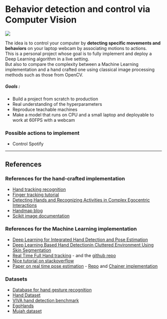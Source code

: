 # Behavior detection and control via Computer Vision
![](https://www.stemmer-imaging.se/media/uploads/products/software/CVB/CVB-Optical-Flow-App1-I0.jpg)

The idea is to control your computer by **detecting specific movements and behaviors** on your laptop webcam by associating motions to actions.<br>
This is a personal project whose goal is to fully implement and deploy a Deep Learning algorithm in a live setting.<br>
But also to compare the complexity between a Machine Learning implementation and a hand crafted one using classical image processing methods such as those from OpenCV. 

##### Goals : 
- Build a project from scratch to production
- Real understanding of the hyperparameters
- Reproduce teachable machines
- Make a model that runs on CPU and a small laptop and deployable to work at 60FPS with a webcam

### Possible actions to implement
- Control Spotify

***
## References
### References for the hand-crafted implementation
- [Hand tracking recognition](http://sa-cybernetics.github.io/blog/2013/08/12/hand-tracking-and-recognition-with-opencv/)
- [Finger tracking tutorial](https://picoledelimao.github.io/blog/2015/11/15/fingertip-detection-on-opencv/)
- [Detecting Hands and Recognizing Activities in Complex Egocentric Interactions](http://vision.soic.indiana.edu/papers/egohands2015iccv.pdf)
- [Handmap blog](https://handmap.github.io/dlib-classifier-for-object-detection/)
- [Scikit image documentation](http://scikit-image.org/docs/dev/auto_examples/)

### References for the Machine Learning implementation
- [Deep Learning for Integrated Hand Detection and Pose Estimation](http://vision.unipv.it/CV/materiale2016-17/4th%20Choice/0257.pdf)
- [Deep Learning Based Hand Detectionin Cluttered Environment Using Skin Segmentation](http://openaccess.thecvf.com/content_ICCV_2017_workshops/papers/w11/Roy_Deep_Learning_Based_ICCV_2017_paper.pdf)
- [Real Time Full Hand tracking](https://www.youtube.com/watch?v=OLL_F4LV0YM) - and the [github repo](https://github.com/timctho/convolutional-pose-machines-tensorflow)
- [Nice tutorial on stackoverflow](https://stackoverflow.com/questions/44491350/deep-learning-for-hand-detection)
- [Paper on real time pose estimation](https://arxiv.org/abs/1611.08050) - [Repo](https://github.com/ZheC/Realtime_Multi-Person_Pose_Estimation) and [Chainer implementation](https://github.com/DeNA/Chainer_Realtime_Multi-Person_Pose_Estimation)


### Datasets 
- [Database for hand gesture recognition](http://sun.aei.polsl.pl/~mkawulok/gestures/)
- [Hand Dataset](http://www.robots.ox.ac.uk/~vgg/data/hands/)
- [VIVA hand detection benchmark](http://cvrr.ucsd.edu/vivachallenge/index.php/hands/hand-detection/)
- [EgoHands](http://vision.soic.indiana.edu/projects/egohands/)
- [Mujah dataset](https://www.mutah.edu.jo/biometrix/hand-images-databases.html)

